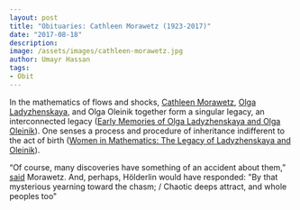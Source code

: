 ```yaml
---
layout: post
title: "Obituaries: Cathleen Morawetz (1923-2017)"
date: "2017-08-18"
description:
image: /assets/images/cathleen-morawetz.jpg
author: Umayr Hassan
tags:
- Obit
---
```

In the mathematics of flows and shocks, [Cathleen Morawetz](https://sinews.siam.org/Details-Page/obituary-cathleen-morawetz), 
[Olga Ladyzhenskaya](http://www.ams.org/notices/200411/fea-olga.pdf), and Olga Oleinik together form a singular legacy, 
an interconnected legacy ([Early Memories of Olga Ladyzhenskaya and Olga Oleinik](http://topo.math.auburn.edu/pub/2Olgas-proceedings/pa003-morawetz.pdf)). 
One senses a process and procedure of inheritance indifferent to the act of birth 
([Women in Mathematics: The Legacy of Ladyzhenskaya and Oleinik](http://topo.math.auburn.edu/pub/2Olgas-proceedings/)). 

“Of course, many discoveries have something of an accident about them,” 
[said](https://www.simonsfoundation.org/science_lives_video/cathleen-morawetz/) Morawetz. And, perhaps, Hölderlin would have 
responded: "By that mysterious yearning toward the chasm; / Chaotic deeps attract, and whole peoples too"
